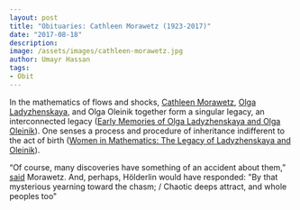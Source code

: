 ```yaml
---
layout: post
title: "Obituaries: Cathleen Morawetz (1923-2017)"
date: "2017-08-18"
description:
image: /assets/images/cathleen-morawetz.jpg
author: Umayr Hassan
tags:
- Obit
---
```

In the mathematics of flows and shocks, [Cathleen Morawetz](https://sinews.siam.org/Details-Page/obituary-cathleen-morawetz), 
[Olga Ladyzhenskaya](http://www.ams.org/notices/200411/fea-olga.pdf), and Olga Oleinik together form a singular legacy, 
an interconnected legacy ([Early Memories of Olga Ladyzhenskaya and Olga Oleinik](http://topo.math.auburn.edu/pub/2Olgas-proceedings/pa003-morawetz.pdf)). 
One senses a process and procedure of inheritance indifferent to the act of birth 
([Women in Mathematics: The Legacy of Ladyzhenskaya and Oleinik](http://topo.math.auburn.edu/pub/2Olgas-proceedings/)). 

“Of course, many discoveries have something of an accident about them,” 
[said](https://www.simonsfoundation.org/science_lives_video/cathleen-morawetz/) Morawetz. And, perhaps, Hölderlin would have 
responded: "By that mysterious yearning toward the chasm; / Chaotic deeps attract, and whole peoples too"
